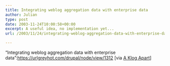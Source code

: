 ```yaml
---
title: Integrating weblog aggregation data with enterprise data
author: Julian
type: post
date: 2003-11-24T10:00:58+00:00
excerpt: A useful idea, no implementation yet...
url: /2003/11/24/integrating-weblog-aggregation-data-with-enterprise-data/

---
```

&#8220;Integrating weblog aggregation data with enterprise data&#8221;:https://urlgreyhot.com/drupal/node/view/1312 [via [A Klog Apart][1]]

 [1]: https://dijest.com/aka/